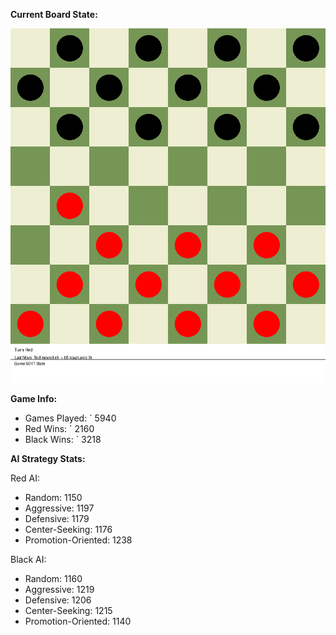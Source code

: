 
**Current Board State:**  
<!-- START_GIF -->
![Checkers Game](./checkers_game.gif)
<!-- END_GIF -->

**Game Info:**  
- Games Played: `<!-- GAMES_PLAYED --> 5940
- Red Wins: `<!-- RED_WINS --> 2160
- Black Wins: `<!-- BLACK_WINS --> 3218

<!-- AI_STATS -->
**AI Strategy Stats:**

Red AI:
- Random: 1150
- Aggressive: 1197
- Defensive: 1179
- Center-Seeking: 1176
- Promotion-Oriented: 1238

Black AI:
- Random: 1160
- Aggressive: 1219
- Defensive: 1206
- Center-Seeking: 1215
- Promotion-Oriented: 1140
